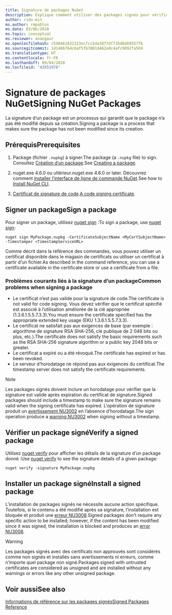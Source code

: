 ```yaml
---
title: Signature de packages NuGet
description: Explique comment utiliser des packages signés pour vérifier l’intégrité du contenu.
author: rido-min
ms.author: rmpablos
ms.date: 03/06/2018
ms.topic: conceptual
ms.reviewer: anangaur
ms.openlocfilehash: c598461831323ecfcc5da3877df71bd8d69557f6
ms.sourcegitcommit: 1d1406764c6af5fb7801d462e0c4afc9092fa569
ms.translationtype: HT
ms.contentlocale: fr-FR
ms.lasthandoff: 09/04/2018
ms.locfileid: "43551976"
---
```

# <a name="signing-nuget-packages"></a><span data-ttu-id="38b78-103">Signature de packages NuGet</span><span class="sxs-lookup"><span data-stu-id="38b78-103">Signing NuGet Packages</span></span>

<span data-ttu-id="38b78-104">La signature d’un package est un processus qui garantit que le package n’a pas été modifié depuis sa création.</span><span class="sxs-lookup"><span data-stu-id="38b78-104">Signing a package is a process that makes sure the package has not been modified since its creation.</span></span>

## <a name="prerequisites"></a><span data-ttu-id="38b78-105">Prérequis</span><span class="sxs-lookup"><span data-stu-id="38b78-105">Prerequisites</span></span>

1. <span data-ttu-id="38b78-106">Package (fichier `.nupkg`) à signer.</span><span class="sxs-lookup"><span data-stu-id="38b78-106">The package (a `.nupkg` file) to sign.</span></span> <span data-ttu-id="38b78-107">Consultez [Création d’un package](creating-a-package.md).</span><span class="sxs-lookup"><span data-stu-id="38b78-107">See [Creating a package](creating-a-package.md).</span></span>

1. <span data-ttu-id="38b78-108">nuget.exe 4.6.0 ou ultérieur.</span><span class="sxs-lookup"><span data-stu-id="38b78-108">nuget.exe 4.6.0 or later.</span></span> <span data-ttu-id="38b78-109">Découvrez comment [installer l’interface de ligne de commande NuGet](../install-nuget-client-tools.md#nugetexe-cli).</span><span class="sxs-lookup"><span data-stu-id="38b78-109">See how to [Install NuGet CLI](../install-nuget-client-tools.md#nugetexe-cli).</span></span>

1. <span data-ttu-id="38b78-110">[Certificat de signature de code](../reference/signed-packages-reference.md#get-a-code-signing-certificate).</span><span class="sxs-lookup"><span data-stu-id="38b78-110">[A code signing certificate](../reference/signed-packages-reference.md#get-a-code-signing-certificate).</span></span>

## <a name="sign-a-package"></a><span data-ttu-id="38b78-111">Signer un package</span><span class="sxs-lookup"><span data-stu-id="38b78-111">Sign a package</span></span>

<span data-ttu-id="38b78-112">Pour signer un package, utilisez [nuget sign](../tools/cli-ref-sign.md) :</span><span class="sxs-lookup"><span data-stu-id="38b78-112">To sign a package, use [nuget sign](../tools/cli-ref-sign.md):</span></span>

```cli
nuget sign MyPackage.nupkg -CertificateSubjectName <MyCertSubjectName> -Timestamper <TimestampServiceURL>
```

<span data-ttu-id="38b78-113">Comme décrit dans la référence des commandes, vous pouvez utiliser un certificat disponible dans le magasin de certificats ou utiliser un certificat à partir d’un fichier.</span><span class="sxs-lookup"><span data-stu-id="38b78-113">As described in the command reference, you can use a certificate available in the certificate store or use a certificate from a file.</span></span>

### <a name="common-problems-when-signing-a-package"></a><span data-ttu-id="38b78-114">Problèmes courants liés à la signature d’un package</span><span class="sxs-lookup"><span data-stu-id="38b78-114">Common problems when signing a package</span></span>

- <span data-ttu-id="38b78-115">Le certificat n’est pas valide pour la signature de code.</span><span class="sxs-lookup"><span data-stu-id="38b78-115">The certificate is not valid for code signing.</span></span> <span data-ttu-id="38b78-116">Vous devez vérifier que le certificat spécifié est associé à l’utilisation améliorée de la clé appropriée (1.3.6.1.5.5.7.3.3).</span><span class="sxs-lookup"><span data-stu-id="38b78-116">You must ensure the certificate specified has the appropriate extended key usage (EKU 1.3.6.1.5.5.7.3.3).</span></span>
- <span data-ttu-id="38b78-117">Le certificat ne satisfait pas aux exigences de base (par exemple : algorithme de signature RSA SHA-256, clé publique de 2 048 bits ou plus, etc.).</span><span class="sxs-lookup"><span data-stu-id="38b78-117">The certificate does not satisfy the basic requirements such as the RSA SHA-256 signature algorithm or a public key 2048 bits or greater.</span></span>
- <span data-ttu-id="38b78-118">Le certificat a expiré ou a été révoqué.</span><span class="sxs-lookup"><span data-stu-id="38b78-118">The certificate has expired or has been revoked.</span></span>
- <span data-ttu-id="38b78-119">Le serveur d’horodatage ne répond pas aux exigences du certificat.</span><span class="sxs-lookup"><span data-stu-id="38b78-119">The timestamp server does not satisfy the certificate requirements.</span></span>

> [!Note]
> <span data-ttu-id="38b78-120">Les packages signés doivent inclure un horodatage pour vérifier que la signature est valide après expiration du certificat de signature.</span><span class="sxs-lookup"><span data-stu-id="38b78-120">Signed packages should include a timestamp to make sure the signature remains valid when the signing certificate has expired.</span></span> <span data-ttu-id="38b78-121">L’opération de signature produit un [avertissement NU3002](../reference/errors-and-warnings/NU3002.md) en l’absence d’horodatage.</span><span class="sxs-lookup"><span data-stu-id="38b78-121">The sign operation produce a [warning NU3002](../reference/errors-and-warnings/NU3002.md) when signing without a timestamp.</span></span>

## <a name="verify-a-signed-package"></a><span data-ttu-id="38b78-122">Vérifier un package signé</span><span class="sxs-lookup"><span data-stu-id="38b78-122">Verify a signed package</span></span>

<span data-ttu-id="38b78-123">Utilisez [nuget verify](../tools/cli-ref-verify.md) pour afficher les détails de la signature d’un package donné :</span><span class="sxs-lookup"><span data-stu-id="38b78-123">Use [nuget verify](../tools/cli-ref-verify.md) to see the signature details of a given package:</span></span>

```cli
nuget verify -signature MyPackage.nupkg
```

## <a name="install-a-signed-package"></a><span data-ttu-id="38b78-124">Installer un package signé</span><span class="sxs-lookup"><span data-stu-id="38b78-124">Install a signed package</span></span>

<span data-ttu-id="38b78-125">L’installation de packages signés ne nécessite aucune action spécifique. Toutefois, si le contenu a été modifié après sa signature, l’installation est bloquée et produit une [erreur NU3008](../reference/errors-and-warnings/NU3008.md).</span><span class="sxs-lookup"><span data-stu-id="38b78-125">Signed packages don't require any specific action to be installed; however, if the content has been modified since it was signed, the installation is blocked and produces an [error NU3008](../reference/errors-and-warnings/NU3008.md).</span></span>

> [!Warning]
> <span data-ttu-id="38b78-126">Les packages signés avec des certificats non approuvés sont considérés comme non signés et installés sans avertissements ni erreurs, comme n’importe quel package non signé.</span><span class="sxs-lookup"><span data-stu-id="38b78-126">Packages signed with untrusted certificates are considered as unsigned and are installed without any warnings or errors like any other unsigned package.</span></span>

## <a name="see-also"></a><span data-ttu-id="38b78-127">Voir aussi</span><span class="sxs-lookup"><span data-stu-id="38b78-127">See also</span></span>

[<span data-ttu-id="38b78-128">Informations de référence sur les packages signés</span><span class="sxs-lookup"><span data-stu-id="38b78-128">Signed Packages Reference</span></span>](../reference/Signed-Packages-Reference.md)
